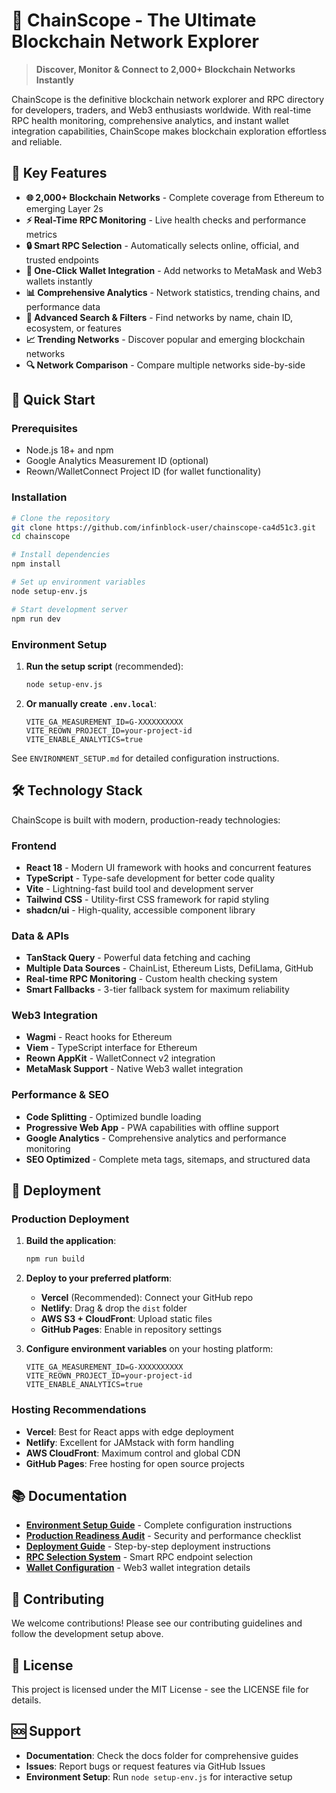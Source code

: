 # 🔗 ChainScope - The Ultimate Blockchain Network Explorer

> **Discover, Monitor & Connect to 2,000+ Blockchain Networks Instantly**

ChainScope is the definitive blockchain network explorer and RPC directory for developers, traders, and Web3 enthusiasts worldwide. With real-time RPC health monitoring, comprehensive analytics, and instant wallet integration capabilities, ChainScope makes blockchain exploration effortless and reliable.

## 🌟 Key Features

- **🌐 2,000+ Blockchain Networks** - Complete coverage from Ethereum to emerging Layer 2s
- **⚡ Real-Time RPC Monitoring** - Live health checks and performance metrics
- **🔒 Smart RPC Selection** - Automatically selects online, official, and trusted endpoints
- **📱 One-Click Wallet Integration** - Add networks to MetaMask and Web3 wallets instantly
- **📊 Comprehensive Analytics** - Network statistics, trending chains, and performance data
- **🎯 Advanced Search & Filters** - Find networks by name, chain ID, ecosystem, or features
- **📈 Trending Networks** - Discover popular and emerging blockchain networks
- **🔍 Network Comparison** - Compare multiple networks side-by-side

## 🚀 Quick Start

### Prerequisites
- Node.js 18+ and npm
- Google Analytics Measurement ID (optional)
- Reown/WalletConnect Project ID (for wallet functionality)

### Installation

```bash
# Clone the repository
git clone https://github.com/infinblock-user/chainscope-ca4d51c3.git
cd chainscope

# Install dependencies
npm install

# Set up environment variables
node setup-env.js

# Start development server
npm run dev
```

### Environment Setup

1. **Run the setup script** (recommended):
   ```bash
   node setup-env.js
   ```

2. **Or manually create `.env.local`**:
   ```env
   VITE_GA_MEASUREMENT_ID=G-XXXXXXXXXX
   VITE_REOWN_PROJECT_ID=your-project-id
   VITE_ENABLE_ANALYTICS=true
   ```

See `ENVIRONMENT_SETUP.md` for detailed configuration instructions.

## 🛠️ Technology Stack

ChainScope is built with modern, production-ready technologies:

### Frontend
- **React 18** - Modern UI framework with hooks and concurrent features
- **TypeScript** - Type-safe development for better code quality
- **Vite** - Lightning-fast build tool and development server
- **Tailwind CSS** - Utility-first CSS framework for rapid styling
- **shadcn/ui** - High-quality, accessible component library

### Data & APIs
- **TanStack Query** - Powerful data fetching and caching
- **Multiple Data Sources** - ChainList, Ethereum Lists, DefiLlama, GitHub
- **Real-time RPC Monitoring** - Custom health checking system
- **Smart Fallbacks** - 3-tier fallback system for maximum reliability

### Web3 Integration
- **Wagmi** - React hooks for Ethereum
- **Viem** - TypeScript interface for Ethereum
- **Reown AppKit** - WalletConnect v2 integration
- **MetaMask Support** - Native Web3 wallet integration

### Performance & SEO
- **Code Splitting** - Optimized bundle loading
- **Progressive Web App** - PWA capabilities with offline support
- **Google Analytics** - Comprehensive analytics and performance monitoring
- **SEO Optimized** - Complete meta tags, sitemaps, and structured data

## 🚀 Deployment

### Production Deployment

1. **Build the application**:
   ```bash
   npm run build
   ```

2. **Deploy to your preferred platform**:
   - **Vercel** (Recommended): Connect your GitHub repo
   - **Netlify**: Drag & drop the `dist` folder
   - **AWS S3 + CloudFront**: Upload static files
   - **GitHub Pages**: Enable in repository settings

3. **Configure environment variables** on your hosting platform:
   ```env
   VITE_GA_MEASUREMENT_ID=G-XXXXXXXXXX
   VITE_REOWN_PROJECT_ID=your-project-id
   VITE_ENABLE_ANALYTICS=true
   ```

### Hosting Recommendations
- **Vercel**: Best for React apps with edge deployment
- **Netlify**: Excellent for JAMstack with form handling
- **AWS CloudFront**: Maximum control and global CDN
- **GitHub Pages**: Free hosting for open source projects

## 📚 Documentation

- **[Environment Setup Guide](ENVIRONMENT_SETUP.md)** - Complete configuration instructions
- **[Production Readiness Audit](PRODUCTION_READINESS_AUDIT.md)** - Security and performance checklist
- **[Deployment Guide](DEPLOYMENT_GUIDE.md)** - Step-by-step deployment instructions
- **[RPC Selection System](RPC_SELECTION_SYSTEM.md)** - Smart RPC endpoint selection
- **[Wallet Configuration](WALLET_CONFIGURATION.md)** - Web3 wallet integration details

## 🤝 Contributing

We welcome contributions! Please see our contributing guidelines and follow the development setup above.

## 📄 License

This project is licensed under the MIT License - see the LICENSE file for details.

## 🆘 Support

- **Documentation**: Check the docs folder for comprehensive guides
- **Issues**: Report bugs or request features via GitHub Issues
- **Environment Setup**: Run `node setup-env.js` for interactive setup

